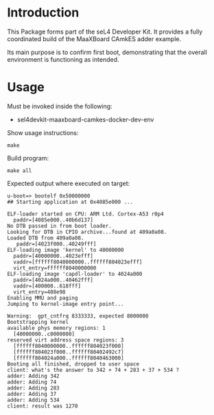 # Introduction

This Package forms part of the seL4 Developer Kit. It provides a fully
coordinated build of the MaaXBoard CAmkES adder example.

Its main purpose is to confirm first boot, demonstrating that the overall
environment is functioning as intended.

# Usage

Must be invoked inside the following:
* sel4devkit-maaxboard-camkes-docker-dev-env

Show usage instructions:
```
make
```

Build program:
```
make all
```
Expected output where executed on target:
```
u-boot=> bootelf 0x50000000
## Starting application at 0x4085e000 ...

ELF-loader started on CPU: ARM Ltd. Cortex-A53 r0p4
  paddr=[4085e000..40b6d137]
No DTB passed in from boot loader.
Looking for DTB in CPIO archive...found at 409a0a08.
Loaded DTB from 409a0a08.
   paddr=[4023f000..40249fff]
ELF-loading image 'kernel' to 40000000
  paddr=[40000000..4023efff]
  vaddr=[ffffff8040000000..ffffff804023efff]
  virt_entry=ffffff8040000000
ELF-loading image 'capdl-loader' to 4024a000
  paddr=[4024a000..40462fff]
  vaddr=[400000..618fff]
  virt_entry=408e98
Enabling MMU and paging
Jumping to kernel-image entry point...

Warning:  gpt_cntfrq 8333333, expected 8000000
Bootstrapping kernel
available phys memory regions: 1
  [40000000..c0000000]
reserved virt address space regions: 3
  [ffffff8040000000..ffffff804023f000]
  [ffffff804023f000..ffffff80402492c7]
  [ffffff804024a000..ffffff8040463000]
Booting all finished, dropped to user space
client: what's the answer to 342 + 74 + 283 + 37 + 534 ?
adder: Adding 342
adder: Adding 74
adder: Adding 283
adder: Adding 37
adder: Adding 534
client: result was 1270
```
